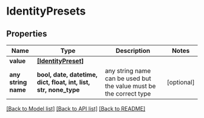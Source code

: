 # IdentityPresets


## Properties
Name | Type | Description | Notes
------------ | ------------- | ------------- | -------------
**value** | [**[IdentityPreset]**](IdentityPreset.md) |  | 
**any string name** | **bool, date, datetime, dict, float, int, list, str, none_type** | any string name can be used but the value must be the correct type | [optional]

[[Back to Model list]](../README.md#documentation-for-models) [[Back to API list]](../README.md#documentation-for-api-endpoints) [[Back to README]](../README.md)


